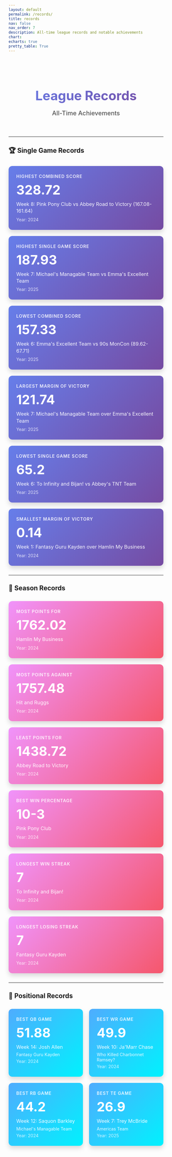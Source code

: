 ```yaml
---
layout: default
permalink: /records/
title: records
nav: false
nav_order: 7
description: All-time league records and notable achievements
chart:
echarts: true
pretty_table: True
---
```

<style>
  table[data-toggle="table"] tbody td {
    color: #2c3e50 !important;
  }
</style>
<div style="text-align: center; padding: 40px 0 30px 0;">
  <h1 style="font-size: 42px; font-weight: 700; background: linear-gradient(135deg, #667eea 0%, #764ba2 100%); -webkit-background-clip: text; -webkit-text-fill-color: transparent; margin-bottom: 10px;">
    League Records
  </h1>
  <p style="font-size: 20px; color: #555; font-weight: 500;">All-Time Achievements</p>
</div>

---

## 🏆 Single Game Records

<div style="display: grid; grid-template-columns: repeat(auto-fit, minmax(320px, 1fr)); gap: 20px; margin: 30px 0;">
  <div style="background: linear-gradient(135deg, #667eea 0%, #764ba2 100%); padding: 25px; border-radius: 12px; box-shadow: 0 8px 16px rgba(0,0,0,0.15); color: white;">
    <div style="font-size: 14px; opacity: 0.9; font-weight: 600; text-transform: uppercase; letter-spacing: 1px; margin-bottom: 10px;">Highest Combined Score</div>
    <div style="font-size: 42px; font-weight: 700; margin-bottom: 10px;">328.72</div>
    <div style="font-size: 16px; opacity: 0.95; line-height: 1.4;">Week 8: Pink Pony Club vs Abbey Road to Victory (167.08-161.64)</div>
    <div style="font-size: 14px; opacity: 0.8; margin-top: 8px;">Year: 2024</div>
  </div>
  <div style="background: linear-gradient(135deg, #667eea 0%, #764ba2 100%); padding: 25px; border-radius: 12px; box-shadow: 0 8px 16px rgba(0,0,0,0.15); color: white;">
    <div style="font-size: 14px; opacity: 0.9; font-weight: 600; text-transform: uppercase; letter-spacing: 1px; margin-bottom: 10px;">Highest Single Game Score</div>
    <div style="font-size: 42px; font-weight: 700; margin-bottom: 10px;">187.93</div>
    <div style="font-size: 16px; opacity: 0.95; line-height: 1.4;">Week 7: Michael's Managable Team vs Emma's Excellent Team</div>
    <div style="font-size: 14px; opacity: 0.8; margin-top: 8px;">Year: 2025</div>
  </div>
  <div style="background: linear-gradient(135deg, #667eea 0%, #764ba2 100%); padding: 25px; border-radius: 12px; box-shadow: 0 8px 16px rgba(0,0,0,0.15); color: white;">
    <div style="font-size: 14px; opacity: 0.9; font-weight: 600; text-transform: uppercase; letter-spacing: 1px; margin-bottom: 10px;">Lowest Combined Score</div>
    <div style="font-size: 42px; font-weight: 700; margin-bottom: 10px;">157.33</div>
    <div style="font-size: 16px; opacity: 0.95; line-height: 1.4;">Week 6: Emma's Excellent Team vs 90s MonCon (89.62-67.71)</div>
    <div style="font-size: 14px; opacity: 0.8; margin-top: 8px;">Year: 2025</div>
  </div>
  <div style="background: linear-gradient(135deg, #667eea 0%, #764ba2 100%); padding: 25px; border-radius: 12px; box-shadow: 0 8px 16px rgba(0,0,0,0.15); color: white;">
    <div style="font-size: 14px; opacity: 0.9; font-weight: 600; text-transform: uppercase; letter-spacing: 1px; margin-bottom: 10px;">Largest Margin of Victory</div>
    <div style="font-size: 42px; font-weight: 700; margin-bottom: 10px;">121.74</div>
    <div style="font-size: 16px; opacity: 0.95; line-height: 1.4;">Week 7: Michael's Managable Team over Emma's Excellent Team</div>
    <div style="font-size: 14px; opacity: 0.8; margin-top: 8px;">Year: 2025</div>
  </div>
  <div style="background: linear-gradient(135deg, #667eea 0%, #764ba2 100%); padding: 25px; border-radius: 12px; box-shadow: 0 8px 16px rgba(0,0,0,0.15); color: white;">
    <div style="font-size: 14px; opacity: 0.9; font-weight: 600; text-transform: uppercase; letter-spacing: 1px; margin-bottom: 10px;">Lowest Single Game Score</div>
    <div style="font-size: 42px; font-weight: 700; margin-bottom: 10px;">65.2</div>
    <div style="font-size: 16px; opacity: 0.95; line-height: 1.4;">Week 6: To Infinity and Bijan! vs Abbey's TNT Team </div>
    <div style="font-size: 14px; opacity: 0.8; margin-top: 8px;">Year: 2025</div>
  </div>
  <div style="background: linear-gradient(135deg, #667eea 0%, #764ba2 100%); padding: 25px; border-radius: 12px; box-shadow: 0 8px 16px rgba(0,0,0,0.15); color: white;">
    <div style="font-size: 14px; opacity: 0.9; font-weight: 600; text-transform: uppercase; letter-spacing: 1px; margin-bottom: 10px;">Smallest Margin of Victory</div>
    <div style="font-size: 42px; font-weight: 700; margin-bottom: 10px;">0.14</div>
    <div style="font-size: 16px; opacity: 0.95; line-height: 1.4;">Week 1: Fantasy Guru Kayden over Hamlin My Business </div>
    <div style="font-size: 14px; opacity: 0.8; margin-top: 8px;">Year: 2024</div>
  </div>
</div>

---

## 📅 Season Records

<div style="display: grid; grid-template-columns: repeat(auto-fit, minmax(320px, 1fr)); gap: 20px; margin: 30px 0;">
  <div style="background: linear-gradient(135deg, #f093fb 0%, #f5576c 100%); padding: 25px; border-radius: 12px; box-shadow: 0 8px 16px rgba(0,0,0,0.15); color: white;">
    <div style="font-size: 14px; opacity: 0.9; font-weight: 600; text-transform: uppercase; letter-spacing: 1px; margin-bottom: 10px;">Most Points For</div>
    <div style="font-size: 42px; font-weight: 700; margin-bottom: 10px;">1762.02</div>
    <div style="font-size: 16px; opacity: 0.95; line-height: 1.4;">Hamlin My Business </div>
    <div style="font-size: 14px; opacity: 0.8; margin-top: 8px;">Year: 2024</div>
  </div>
  <div style="background: linear-gradient(135deg, #f093fb 0%, #f5576c 100%); padding: 25px; border-radius: 12px; box-shadow: 0 8px 16px rgba(0,0,0,0.15); color: white;">
    <div style="font-size: 14px; opacity: 0.9; font-weight: 600; text-transform: uppercase; letter-spacing: 1px; margin-bottom: 10px;">Most Points Against</div>
    <div style="font-size: 42px; font-weight: 700; margin-bottom: 10px;">1757.48</div>
    <div style="font-size: 16px; opacity: 0.95; line-height: 1.4;">Hit and Ruggs</div>
    <div style="font-size: 14px; opacity: 0.8; margin-top: 8px;">Year: 2024</div>
  </div>
  <div style="background: linear-gradient(135deg, #f093fb 0%, #f5576c 100%); padding: 25px; border-radius: 12px; box-shadow: 0 8px 16px rgba(0,0,0,0.15); color: white;">
    <div style="font-size: 14px; opacity: 0.9; font-weight: 600; text-transform: uppercase; letter-spacing: 1px; margin-bottom: 10px;">Least Points For</div>
    <div style="font-size: 42px; font-weight: 700; margin-bottom: 10px;">1438.72</div>
    <div style="font-size: 16px; opacity: 0.95; line-height: 1.4;">Abbey Road to Victory</div>
    <div style="font-size: 14px; opacity: 0.8; margin-top: 8px;">Year: 2024</div>
  </div>
  <div style="background: linear-gradient(135deg, #f093fb 0%, #f5576c 100%); padding: 25px; border-radius: 12px; box-shadow: 0 8px 16px rgba(0,0,0,0.15); color: white;">
    <div style="font-size: 14px; opacity: 0.9; font-weight: 600; text-transform: uppercase; letter-spacing: 1px; margin-bottom: 10px;">Best Win Percentage</div>
    <div style="font-size: 42px; font-weight: 700; margin-bottom: 10px;">10-3</div>
    <div style="font-size: 16px; opacity: 0.95; line-height: 1.4;">Pink Pony Club</div>
    <div style="font-size: 14px; opacity: 0.8; margin-top: 8px;">Year: 2024</div>
  </div>
  <div style="background: linear-gradient(135deg, #f093fb 0%, #f5576c 100%); padding: 25px; border-radius: 12px; box-shadow: 0 8px 16px rgba(0,0,0,0.15); color: white;">
    <div style="font-size: 14px; opacity: 0.9; font-weight: 600; text-transform: uppercase; letter-spacing: 1px; margin-bottom: 10px;">Longest Win Streak</div>
    <div style="font-size: 42px; font-weight: 700; margin-bottom: 10px;">7</div>
    <div style="font-size: 16px; opacity: 0.95; line-height: 1.4;">To Infinity and Bijan!</div>
    <div style="font-size: 14px; opacity: 0.8; margin-top: 8px;">Year: 2024</div>
  </div>
  <div style="background: linear-gradient(135deg, #f093fb 0%, #f5576c 100%); padding: 25px; border-radius: 12px; box-shadow: 0 8px 16px rgba(0,0,0,0.15); color: white;">
    <div style="font-size: 14px; opacity: 0.9; font-weight: 600; text-transform: uppercase; letter-spacing: 1px; margin-bottom: 10px;">Longest Losing Streak</div>
    <div style="font-size: 42px; font-weight: 700; margin-bottom: 10px;">7</div>
    <div style="font-size: 16px; opacity: 0.95; line-height: 1.4;">Fantasy Guru Kayden</div>
    <div style="font-size: 14px; opacity: 0.8; margin-top: 8px;">Year: 2024</div>
  </div>
</div>

---

## 🌟 Positional Records

<div style="display: grid; grid-template-columns: repeat(2, 1fr); gap: 20px; margin: 30px auto; max-width: 900px;">
  <div style="background: linear-gradient(135deg, #4facfe 0%, #00f2fe 100%); padding: 25px; border-radius: 12px; box-shadow: 0 8px 16px rgba(0,0,0,0.15); color: white;">
    <div style="font-size: 14px; opacity: 0.9; font-weight: 600; text-transform: uppercase; letter-spacing: 1px; margin-bottom: 10px;">Best QB Game</div>
    <div style="font-size: 42px; font-weight: 700; margin-bottom: 10px;">51.88</div>
    <div style="font-size: 16px; opacity: 0.95; line-height: 1.4;">Week 14: Josh Allen</div>
    <div style="font-size: 14px; opacity: 0.9; margin-top: 5px;">Fantasy Guru Kayden</div>
    <div style="font-size: 14px; opacity: 0.8; margin-top: 5px;">Year: 2024</div>
  </div>
  <div style="background: linear-gradient(135deg, #4facfe 0%, #00f2fe 100%); padding: 25px; border-radius: 12px; box-shadow: 0 8px 16px rgba(0,0,0,0.15); color: white;">
    <div style="font-size: 14px; opacity: 0.9; font-weight: 600; text-transform: uppercase; letter-spacing: 1px; margin-bottom: 10px;">Best WR Game</div>
    <div style="font-size: 42px; font-weight: 700; margin-bottom: 10px;">49.9</div>
    <div style="font-size: 16px; opacity: 0.95; line-height: 1.4;">Week 10: Ja'Marr Chase</div>
    <div style="font-size: 14px; opacity: 0.9; margin-top: 5px;">Who Killed Charbonnet Ramsey?</div>
    <div style="font-size: 14px; opacity: 0.8; margin-top: 5px;">Year: 2024</div>
  </div>
  <div style="background: linear-gradient(135deg, #4facfe 0%, #00f2fe 100%); padding: 25px; border-radius: 12px; box-shadow: 0 8px 16px rgba(0,0,0,0.15); color: white;">
    <div style="font-size: 14px; opacity: 0.9; font-weight: 600; text-transform: uppercase; letter-spacing: 1px; margin-bottom: 10px;">Best RB Game</div>
    <div style="font-size: 42px; font-weight: 700; margin-bottom: 10px;">44.2</div>
    <div style="font-size: 16px; opacity: 0.95; line-height: 1.4;">Week 12: Saquon Barkley</div>
    <div style="font-size: 14px; opacity: 0.9; margin-top: 5px;">Michael's Managable Team</div>
    <div style="font-size: 14px; opacity: 0.8; margin-top: 5px;">Year: 2024</div>
  </div>
  <div style="background: linear-gradient(135deg, #4facfe 0%, #00f2fe 100%); padding: 25px; border-radius: 12px; box-shadow: 0 8px 16px rgba(0,0,0,0.15); color: white;">
    <div style="font-size: 14px; opacity: 0.9; font-weight: 600; text-transform: uppercase; letter-spacing: 1px; margin-bottom: 10px;">Best TE Game</div>
    <div style="font-size: 42px; font-weight: 700; margin-bottom: 10px;">26.9</div>
    <div style="font-size: 16px; opacity: 0.95; line-height: 1.4;">Week 7: Trey McBride</div>
    <div style="font-size: 14px; opacity: 0.9; margin-top: 5px;">Americas Team</div>
    <div style="font-size: 14px; opacity: 0.8; margin-top: 5px;">Year: 2025</div>
  </div>
</div>
